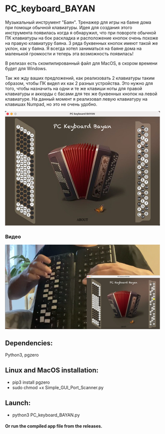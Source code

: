 # PC_keyboard_BAYAN
  Музыкальный инструмент "Баян". Тренажер для игры на баяне дома при помощи обычной клавиатуры. Идея для создания этого инструмента появилась когда я обнаружил, что при повороте обычной ПК клавиатуры на бок раскладка и расположение кнопок очень похоже на правую клавиатуру баяна. 3 ряда буквенных кнопок имеют такой же уклон, как у баяна. Я всегда хотел заниматься на баяне дома на маленькой громкости и теперь эта возможность появилась!
  
  В релизах есть скомпилированный файл для MacOS, в скором времени будет для Windows.
  
  Так же жду ваших предложений, как реализовать 2 клавиатуры таким образом, чтобы ПК видел их как 2 разных устройства. Это нужно для того, чтобы назначить на одни и те же клавиши ноты для правой клавиатуры и аккорды с басами для тех же буквенных кнопок на левой клавиатуре. На данный момент я реализовал левую клавиатуру на клавишах Numpad, но это не очень удобно.

![Иллюстрация к проекту](https://github.com/aleksan149/PC_keyboard_BAYAN/blob/main/images/screen.png)

### Видео
[![Видео к проекту](https://github.com/aleksan149/PC_keyboard_BAYAN/blob/main/images/screen2.png)](https://youtu.be/c32KvopwSeA)


## Dependencies:
Python3, pgzero

## Linux and MacOS installation:
* pip3 install pgzero
* sudo chmod +x Simple_GUI_Port_Scanner.py

## Launch:
* python3 PC_keyboard_BAYAN.py

#### Or run the compiled app file from the releases.
